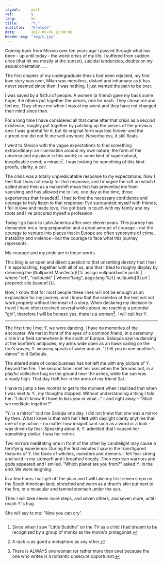 ```yaml
---
layout:     post
ref:		y
lang: 		en
title:      "Y."
subtitle:   "Prelude"
date:       2017-09-06 12:00:00
header-img: "img/y.jpg"
---
```


Coming back from Mexico over ten years ago I passed through what has been - up until today - the worst crisis of my life. I suffered from sudden cries (that hit me mostly at the sunset), suicidal tendencies, doubts on my sexual orientation, ...

The first chapter of my undergraduate thesis had been rejected, my first love story was over, Milan was merciless, distant and inhumane as it has never seemed since then. I was nothing. I just wanted the pain to be over.

I was saved by a fistful of people. A women (a friend) gave my back some hope; the others put together the pieces, one for each. They chose me and fed me. They chose me when I was at my worst and they have not changed their mind since then.

For a long time I have considered all that came after that crisis as a second existence, roughly put together by patching up the pieces of the previous one: I was grateful for it, but its original form was lost forever and the current one did not fit me well anymore. Nevertheless, it still floats.

I went to Mexico with the vague expectations to find something extraordinary: an illumination around my own nature, the form of the universe and my place in this world; or some kind of supernatural, inexplicable event; a miracle[^1]. I was looking for something of this kind: proofs, clarity, a call.

The crisis was a totally unpredicatable response to my expectations. Now I feel that I was not ready for that response, and I imagine the raft on which I sailed since then as a makeshift mean that has prevented me from vanishing and has allowed me to live, one day at the time, those experiences that I needed[^2]. I had to find the necessary confidence and courage to truly listen to that response: I've surrounded myself with friends, I fell in love and made love, I've got back in touch with my family and my roots and I've procured myself a profession.

Today I go back to Latin America after over eleven years. This journey has demanded me a long preparation and a great amount of courage - not the courage to venture into places that in Europe are often synonyms of crime, instability and violence - but the courage to face what this journey represents.

My courage and my pride are in these words.

This blog is an open and direct question to that unsettling destiny that I feel I'm approaching, together with all of us, and that I tried to roughly display by dreaming the [Nullpunkt Manifesto]({% assign nullpunkt=site.posts | where:"ref", "nullpunkt" | where:"lang", page.lang  %}{{ nullpunkt[0].url | prepend: site.baseurl }}).

Now, I know that for most people these lines will not be enough as an explanation for my journey; and I know that the skeleton of the text will not work properly without the meat of a story. When declaring my decision to travel I have often received several winks about me reaching a potential "girl", therefore I will be honest: yes, there is a woman[^3]. I will call her Y.

***

The first time I met Y. we were dancing. I have no memories of the encounter. We met in front of the eyes of a common friend, in a ceremony circle in a field somewhere in the south of Europe.
Salúquia saw us dancing at the bonfire's antipodes, my arms wide open as an hawk sailing on the fire's waves; Y. weaving spirals of water and air. "I felt you in one another's dance" told Salúquia.

The altered state of consciousness has not left me with any picture of Y. beyond the fire. The second time I met her was when the fire was out, in a playful collective hug on the ground near the ashes, while the sun was already high. That day I left her in the arms of my friend Sal.

I have to jump a few months to get to the moment when I realized that when I was next to Y., my thoughts stopped. Without understanding a thing I told her: "I don't know if I have to kiss you or what..." - and right away - "Shall we meditate together?"

"Y. is a mirror" told me Salúqia one day. I did not know that she was a mirror by then. What I knew is that with her I **felt** with daylight clarity anytime that one of my action - no matter how insignificant such as a word or a look - was driven by fear. Speaking about it, Y. admitted that I caused her something similar: I was her mirror.

Two mirrors meditating one in front of the other by candlelight may cause a terrifying experience. During the first minutes I saw in the transfigured features of Y. the faces of witches, monsters and demons. I felt fear strong and solid in my stomach and I breathed deeply. Then mexican warriors and gods appeared and I smiled.
"Which planet are you from?" asked Y. in the end. We were laughing.

Ĩn a few hours I will get off the plain and I will take my first seven steps on the South American land, stretched and warm as a drum's skin put next to the fire, or a muscular and tanned stomach under the sun.

Then I will take seven more steps, and seven others, and seven more, until I reach Y.'s hug.

She will say to me: "Now you can cry".

[^1]: Since when I saw "Little Buddha" on the TV as a child I had dreamt to be recognized by a group of monks as the movie's protagonist.

[^2]: A rack is as good a metaphore as any other.

[^3]: There is ALWAYS one woman (or rather more than one) because the one who writes is a romantic unsecure opportunist.